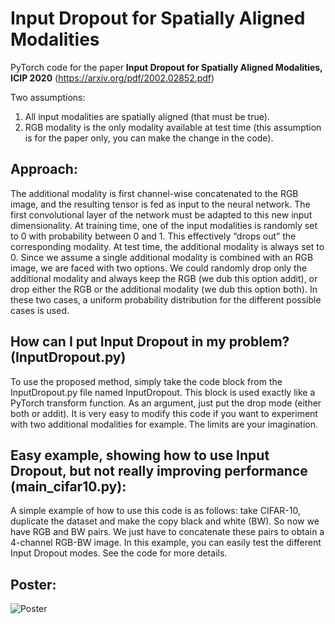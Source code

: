 # Input Dropout for Spatially Aligned Modalities
PyTorch code for the paper **Input Dropout for Spatially Aligned Modalities, ICIP 2020** (https://arxiv.org/pdf/2002.02852.pdf)<br/> 

Two assumptions:<br/>
1) All input modalities are spatially aligned (that must be true).<br/>
2) RGB modality is the only modality available at test time (this assumption is for the paper only, you can make the change in the code).

## **Approach:**<br/>
The additional modality is first channel-wise concatenated to the RGB image, and the resulting tensor is fed as input to the neural network. The first convolutional layer of the network must be adapted to this new input dimensionality. At training time, one of the input modalities is randomly set to 0 with probability between 0 and 1. This effectively “drops out” the corresponding modality. At test time, the additional modality is always set to 0. Since we assume a single additional modality is combined with an RGB image, we are faced with two options. We could randomly drop only the additional modality and always keep the RGB (we dub this option addit), or drop either the RGB or the additional modality (we dub this option both). In these two cases, a uniform probability distribution for the different possible cases is used.

## **How can I put Input Dropout in my problem? (InputDropout.py)**<br/>
To use the proposed method, simply take the code block from the InputDropout.py file named InputDropout. This block is used exactly like a PyTorch transform function. As an argument, just put the drop mode (either both or addit). It is very easy to modify this code if you want to experiment with two additional modalities for example. The limits are your imagination.


## **Easy example, showing how to use Input Dropout, but not really improving performance (main_cifar10.py):** <br/>
A simple example of how to use this code is as follows: take CIFAR-10, duplicate the dataset and make the copy black and white (BW). So now we have RGB and BW pairs. We just have to concatenate these pairs to obtain a 4-channel RGB-BW image. In this example, you can easily test the different Input Dropout modes. See the code for more details. 

## **Poster:** <br/>
![Poster](poster.png)
